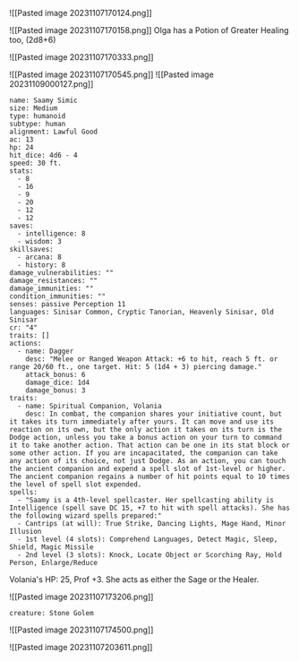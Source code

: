 
![[Pasted image 20231107170124.png]]

![[Pasted image 20231107170158.png]]
Olga has a Potion of Greater Healing too, (2d8+6)


![[Pasted image 20231107170333.png]]


![[Pasted image 20231107170545.png]]
![[Pasted image 20231109000127.png]]


```statblock
name: Saamy Simic
size: Medium
type: humanoid
subtype: human
alignment: Lawful Good
ac: 13
hp: 24
hit_dice: 4d6 - 4
speed: 30 ft.
stats:
  - 8
  - 16
  - 9
  - 20
  - 12
  - 12
saves:
  - intelligence: 8
  - wisdom: 3
skillsaves:
  - arcana: 8
  - history: 8
damage_vulnerabilities: ""
damage_resistances: ""
damage_immunities: ""
condition_immunities: ""
senses: passive Perception 11
languages: Sinisar Common, Cryptic Tanorian, Heavenly Sinisar, Old Sinisar
cr: "4"
traits: []
actions:
  - name: Dagger
    desc: "Melee or Ranged Weapon Attack: +6 to hit, reach 5 ft. or range 20/60 ft., one target. Hit: 5 (1d4 + 3) piercing damage."
    attack_bonus: 6
    damage_dice: 1d4
    damage_bonus: 3
traits:
  - name: Spiritual Companion, Volania
    desc: In combat, the companion shares your initiative count, but it takes its turn immediately after yours. It can move and use its reaction on its own, but the only action it takes on its turn is the Dodge action, unless you take a bonus action on your turn to command it to take another action. That action can be one in its stat block or some other action. If you are incapacitated, the companion can take any action of its choice, not just Dodge. As an action, you can touch the ancient companion and expend a spell slot of 1st-level or higher. The ancient companion regains a number of hit points equal to 10 times the level of spell slot expended.
spells:
  - "Saamy is a 4th-level spellcaster. Her spellcasting ability is Intelligence (spell save DC 15, +7 to hit with spell attacks). She has the following wizard spells prepared:"
  - Cantrips (at will): True Strike, Dancing Lights, Mage Hand, Minor Illusion
  - 1st level (4 slots): Comprehend Languages, Detect Magic, Sleep, Shield, Magic Missile
  - 2nd level (3 slots): Knock, Locate Object or Scorching Ray, Hold Person, Enlarge/Reduce
```

Volania's HP: 25, Prof +3. She acts as either the Sage or the Healer.

![[Pasted image 20231107173206.png]]

```statblock
creature: Stone Golem
```


![[Pasted image 20231107174500.png]]

![[Pasted image 20231107203611.png]]

